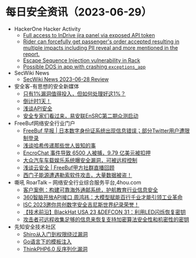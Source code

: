 # 每日安全资讯（2023-06-29）

- HackerOne Hacker Activity
  - [Full access to InDrive jira panel via exposed API token](https://hackerone.com/reports/1785145)
  - [Rider can forcefully get passenger's order accepted resulting in multiple impacts including PII reveal and more mentioned in the report.](https://hackerone.com/reports/1960107)
  - [Escape Sequence Injection vulnerability in Rack](https://hackerone.com/reports/1411867)
  - [Possible DOS in app with crashing `exceptions_app`](https://hackerone.com/reports/1300802)
- SecWiki News
  - [SecWiki News 2023-06-28 Review](http://www.sec-wiki.com/?2023-06-28)
- 安全客-有思想的安全新媒体
  - [只有1%漏洞值得投入，但如何处理好这1%？](https://www.anquanke.com/post/id/289421)
  - [倒计时1天！](https://www.anquanke.com/post/id/289422)
  - [浅谈API安全](https://www.anquanke.com/post/id/289338)
  - [安全专家们看过来，易安联EnSRC第二期众测启动](https://www.anquanke.com/post/id/289412)
- FreeBuf网络安全行业门户
  - [FreeBuf 早报 | 日本数字身份证系统出现信息错误；部分Twitter用户遭限制登录](https://www.freebuf.com/news/370601.html)
  - [浅谈哈希传递那些世人皆知的事](https://www.freebuf.com/articles/network/280976.html)
  - [EncroChat 事件导致 6500 人被捕，9.79 亿美元被扣押](https://www.freebuf.com/news/370515.html)
  - [大众汽车车载娱乐系统曝安全漏洞，可被远程控制](https://www.freebuf.com/news/370513.html)
  - [浅谈云安全 | FreeBuf甲方社群直播回顾](https://www.freebuf.com/fevents/370512.html)
  - [西门子能源遭遇勒索软件攻击，大量数据被盗！](https://www.freebuf.com/news/370492.html)
- 嘶吼 RoarTalk – 网络安全行业综合服务平台,4hou.com
  - [客户案例：构建可靠海外通邮系统，护航教育行业信息安全](https://www.4hou.com/posts/5wAX)
  - [360智脑开放API接口 周鸿祎：大模型赋能百行千业才能引领工业革命](https://www.4hou.com/posts/4vWJ)
  - [ISC 2023邀你共创数字安全吉尼斯世界纪录荣誉！](https://www.4hou.com/posts/3rYp)
  - [【技术前沿】BlackHat USA 23 &amp;DEFCON 31：利用LED闪烁恢复密钥](https://www.4hou.com/posts/NK78)
  - [攻击者可远程收集足够的信息来恢复支持加密算法安全性和机密性的密钥](https://www.4hou.com/posts/rqEW)
- 先知安全技术社区
  - [Shiro从入门到权限绕过漏洞](https://xz.aliyun.com/t/12643)
  - [Go语言下的模板注入](https://xz.aliyun.com/t/12642)
  - [ThinkPHP6.0 反序列化漏洞](https://xz.aliyun.com/t/12630)
